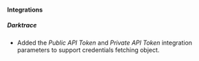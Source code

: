 #### Integrations
##### Darktrace
- Added the *Public API Token* and *Private API Token* integration parameters to support credentials fetching object.
